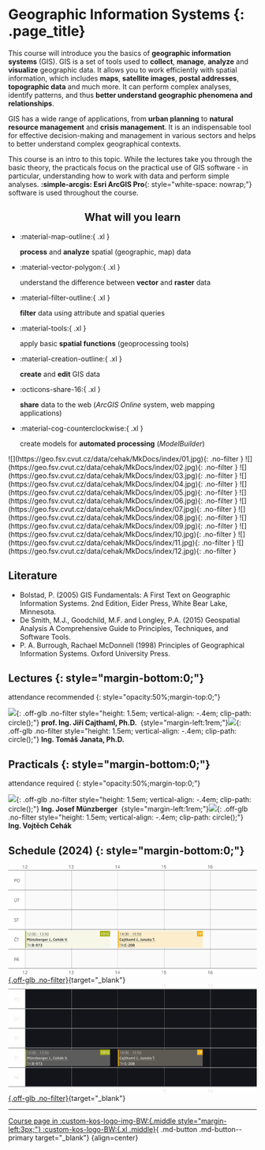 
# Geographic Information Systems {: .page_title}

This course will introduce you the basics of __geographic information systems__ (GIS). GIS is a set of tools used to __collect__, __manage__, __analyze__ and __visualize__ geographic data. It allows you to work efficiently with spatial information, which includes __maps__, __satellite images__, __postal addresses__, __topographic data__ and much more. It can perform complex analyses, identify patterns, and thus __better understand geographic phenomena and relationships__.

GIS has a wide range of applications, from __urban planning__ to __natural resource management__ and __crisis management__. It is an indispensable tool for effective decision-making and management in various sectors and helps to better understand complex geographical contexts.

This course is an intro to this topic. While the lectures take you through the basic theory, the practicals focus on the practical use of GIS software - in particular, understanding how to work with data and perform simple analyses. __:simple-arcgis: Esri ArcGIS Pro__{: style="white-space: nowrap;"} software is used throughout the course.

<h2 style="text-align:center;">What will you learn</h2>
<!-- styl je zde pridany HTML tagem (ne pomoci '##'), aby se text neobjevil v tabulce obsahu vlevo na strance -->

<div class="grid cards grid_icon_info smaller_padding" markdown> <!-- specificky format gridu (trida "grid_icon_info") na miru uvodni strance predmetu -->

-   :material-map-outline:{ .xl }

    __process__ and __analyze__ spatial (geographic, map) data

-   :material-vector-polygon:{ .xl }

    understand the difference between __vector__ and __raster__ data

-   :material-filter-outline:{ .xl }

    __filter__ data using attribute and spatial queries

-   :material-tools:{ .xl }

    apply basic __spatial functions__ (geoprocessing tools)

-   :material-creation-outline:{ .xl }

    __create__ and __edit__ GIS data

-   :octicons-share-16:{ .xl }

    __share__ data to the web (_ArcGIS Online_ system, web mapping applications)

-   :material-cog-counterclockwise:{ .xl }

    create models for __automated processing__ (_ModelBuilder_)


</div>

<div class="gallery_container" markdown>
![](https://geo.fsv.cvut.cz/data/cehak/MkDocs/index/01.jpg){: .no-filter }
![](https://geo.fsv.cvut.cz/data/cehak/MkDocs/index/02.jpg){: .no-filter }
![](https://geo.fsv.cvut.cz/data/cehak/MkDocs/index/03.jpg){: .no-filter }
![](https://geo.fsv.cvut.cz/data/cehak/MkDocs/index/04.jpg){: .no-filter }
![](https://geo.fsv.cvut.cz/data/cehak/MkDocs/index/05.jpg){: .no-filter }
![](https://geo.fsv.cvut.cz/data/cehak/MkDocs/index/06.jpg){: .no-filter }
![](https://geo.fsv.cvut.cz/data/cehak/MkDocs/index/07.jpg){: .no-filter }
![](https://geo.fsv.cvut.cz/data/cehak/MkDocs/index/08.jpg){: .no-filter }
![](https://geo.fsv.cvut.cz/data/cehak/MkDocs/index/09.jpg){: .no-filter }
![](https://geo.fsv.cvut.cz/data/cehak/MkDocs/index/10.jpg){: .no-filter }
![](https://geo.fsv.cvut.cz/data/cehak/MkDocs/index/11.jpg){: .no-filter }
![](https://geo.fsv.cvut.cz/data/cehak/MkDocs/index/12.jpg){: .no-filter }
</div>

## Literature

- Bolstad, P. (2005) GIS Fundamentals: A First Text on Geographic Information Systems. 2nd Edition, Eider Press, White Bear Lake, Minnesota.
- De Smith, M.J., Goodchild, M.F. and Longley, P.A. (2015) Geospatial Analysis A Comprehensive Guide to Principles, Techniques, and Software Tools.
- P. A. Burrough, Rachael McDonnell (1998) Principles of Geographical Information Systems. Oxford University Press.

## Lectures {: style="margin-bottom:0;"}

attendance recommended
{: style="opacity:50%;margin-top:0;"}

![](https://geomatics.fsv.cvut.cz/wp-content/uploads/2022/01/03-edit_export@0.5x-1.jpg){: .off-glb .no-filter style="height: 1.5em; vertical-align: -.4em; clip-path: circle();"} 
__prof. Ing. Jiří Cajthaml, Ph.D.__ __&nbsp;__{style="margin-left:1rem;"}![](https://geomatics.fsv.cvut.cz/wp-content/uploads/2022/01/iconmonstr-user-male-thin.png){: .off-glb .no-filter style="height: 1.5em; vertical-align: -.4em; clip-path: circle();"} 
__Ing. Tomáš Janata, Ph.D.__

<!--
1. &nbsp;
2. &nbsp;
3. &nbsp;
4. &nbsp;
5. &nbsp;
6. &nbsp;
7. &nbsp;
8. &nbsp;
9. &nbsp;
10. &nbsp;
-->

## Practicals {: style="margin-bottom:0;"}

attendance required
{: style="opacity:50%;margin-top:0;"}

![](https://geomatics.fsv.cvut.cz/wp-content/uploads/2022/01/03-edit_export@0.5x-13.jpg){: .off-glb .no-filter style="height: 1.5em; vertical-align: -.4em; clip-path: circle();"} 
__Ing. Josef Münzberger__ __&nbsp;__{style="margin-left:1rem;"}![](https://geomatics.fsv.cvut.cz/wp-content/uploads/2022/01/03-edit_export@0.5x-13.jpg){: .off-glb .no-filter style="height: 1.5em; vertical-align: -.4em; clip-path: circle();"} 
__Ing. Vojtěch Cehák__

## Schedule (2024) {: style="margin-bottom:0;"}

[![](./assets/index/schedule.svg#only-light){.off-glb .no-filter}](https://kos.cvut.cz/schedule/course/155GISE/semester/B241){target="_blank"}
[![](./assets/index/schedule_dark.svg#only-dark){.off-glb .no-filter}](https://kos.cvut.cz/schedule/course/155GISE/semester/B241){target="_blank"}

---

[Course page in :custom-kos-logo-img-BW:{.middle style="margin-left:3px;"} :custom-kos-logo-BW:{.xl .middle}](https://kos.cvut.cz/course-syllabus/155GISE/B241 "KOS is the official university administration system"){ .md-button .md-button--primary target="_blank"}
{align=center}

<br>